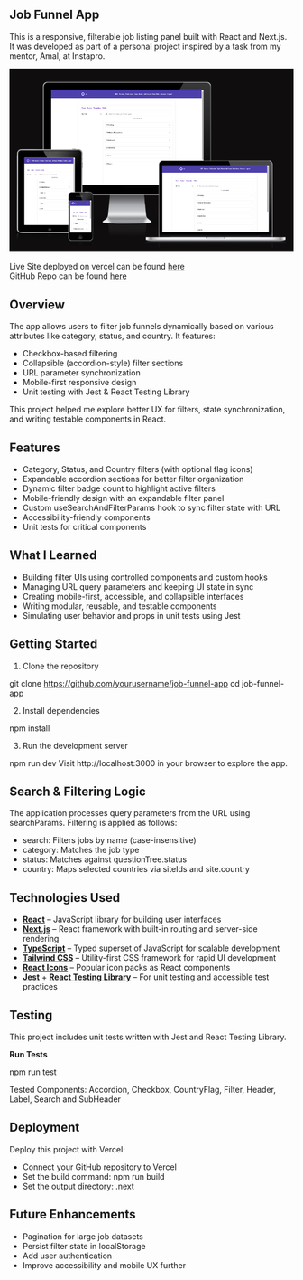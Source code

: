 ## Job Funnel App

This is a responsive, filterable job listing panel built with React and Next.js. It was developed as part of a personal project inspired by a task from my mentor, Amal, at Instapro.


![Responsive Preview](/public/assets/amIResponsive.PNG)

Live Site deployed on vercel can be found [here](https://job-funnel-ksgv.vercel.app/)  
GitHub Repo can be found [here](https://github.com/aimansae/jobFunnel) 

## Overview

The app allows users to filter job funnels dynamically based on various attributes like category, status, and country. It features:

- Checkbox-based filtering
- Collapsible (accordion-style) filter sections
- URL parameter synchronization
- Mobile-first responsive design
- Unit testing with Jest & React Testing Library

This project helped me explore better UX for filters, state synchronization, and writing testable components in React.

## Features

- Category, Status, and Country filters (with optional flag icons)
- Expandable accordion sections for better filter organization
- Dynamic filter badge count to highlight active filters
- Mobile-friendly design with an expandable filter panel
- Custom useSearchAndFilterParams hook to sync filter state with URL
- Accessibility-friendly components
- Unit tests for critical components

## What I Learned

- Building filter UIs using controlled components and custom hooks
- Managing URL query parameters and keeping UI state in sync
- Creating mobile-first, accessible, and collapsible interfaces
- Writing modular, reusable, and testable components
- Simulating user behavior and props in unit tests using Jest

## Getting Started

1. Clone the repository

git clone https://github.com/yourusername/job-funnel-app
cd job-funnel-app

2. Install dependencies

npm install

3. Run the development server

npm run dev
Visit http://localhost:3000 in your browser to explore the app.

## Search & Filtering Logic

The application processes query parameters from the URL using searchParams. Filtering is applied as follows:

- search: Filters jobs by name (case-insensitive)
- category: Matches the job type
- status: Matches against questionTree.status
- country: Maps selected countries via siteIds and site.country

## Technologies Used

- [**React**](https://react.dev/) – JavaScript library for building user interfaces
- [**Next.js**](https://nextjs.org/) – React framework with built-in routing and server-side rendering
- [**TypeScript**](https://www.typescriptlang.org/) – Typed superset of JavaScript for scalable development
- [**Tailwind CSS**](https://tailwindcss.com/) – Utility-first CSS framework for rapid UI development
- [**React Icons**](https://react-icons.github.io/react-icons/) – Popular icon packs as React components
- [**Jest**](https://jestjs.io/) + [**React Testing Library**](https://testing-library.com/) – For unit testing and accessible test practices

## Testing
This project includes unit tests written with Jest and React Testing Library.

**Run Tests**

npm run test

Tested Components:
Accordion, Checkbox, CountryFlag, Filter, Header, Label, Search and SubHeader

## Deployment

Deploy this project with Vercel:

- Connect your GitHub repository to Vercel
- Set the build command: npm run build
- Set the output directory: .next

## Future Enhancements
 
- Pagination for large job datasets
- Persist filter state in localStorage
- Add user authentication
- Improve accessibility and mobile UX further

